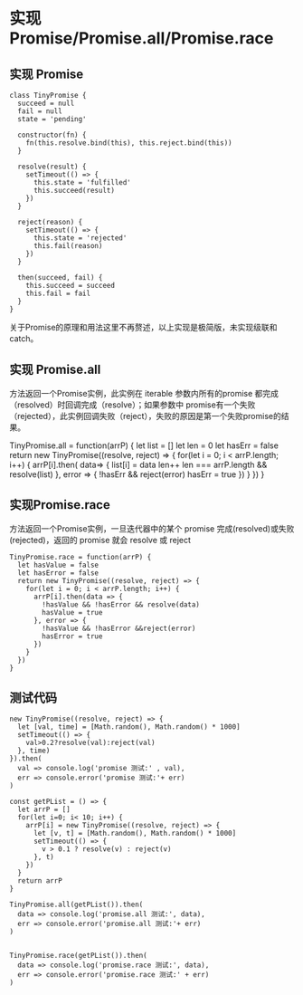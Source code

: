 # 实现 Promise/Promise.all/Promise.race

## 实现 Promise

```
class TinyPromise {
  succeed = null
  fail = null
  state = 'pending' 

  constructor(fn) {
    fn(this.resolve.bind(this), this.reject.bind(this))
  }
  
  resolve(result) {
    setTimeout(() => {
      this.state = 'fulfilled' 
      this.succeed(result)
    })
  }

  reject(reason) {
    setTimeout(() => {
      this.state = 'rejected' 
      this.fail(reason)
    })
  }

  then(succeed, fail) {
    this.succeed = succeed
    this.fail = fail
  }
}

```

关于Promise的原理和用法这里不再赘述，以上实现是极简版，未实现级联和catch。

## 实现 Promise.all
方法返回一个Promise实例，此实例在 iterable 参数内所有的promise 都完成（resolved）时回调完成（resolve）；如果参数中 promise有一个失败（rejected），此实例回调失败（reject），失败的原因是第一个失败promise的结果。

TinyPromise.all = function(arrP) {
  let list = []
  let len = 0
  let hasErr = false
  return new TinyPromise((resolve, reject) => {
    for(let i = 0; i < arrP.length; i++) {
      arrP[i].then( data=> {
        list[i] = data
        len++
        len === arrP.length && resolve(list)
      }, error => {
        !hasErr && reject(error)
        hasErr = true
      })
    }
  })
}

## 实现Promise.race
方法返回一个Promise实例，一旦迭代器中的某个 promise 完成(resolved)或失败(rejected)，返回的 promise 就会 resolve 或 reject

```
TinyPromise.race = function(arrP) {
  let hasValue = false
  let hasError = false
  return new TinyPromise((resolve, reject) => {
    for(let i = 0; i < arrP.length; i++) {
      arrP[i].then(data => {
        !hasValue && !hasError && resolve(data) 
        hasValue = true
      }, error => {
        !hasValue && !hasError &&reject(error)
        hasError = true
      })
    }
  })
}
```

## 测试代码

```
new TinyPromise((resolve, reject) => {
  let [val, time] = [Math.random(), Math.random() * 1000]
  setTimeout(() => {
    val>0.2?resolve(val):reject(val)
  }, time)
}).then(
  val => console.log('promise 测试:' , val), 
  err => console.error('promise 测试:'+ err)
)

const getPList = () => {
  let arrP = []
  for(let i=0; i< 10; i++) {
    arrP[i] = new TinyPromise((resolve, reject) => {
      let [v, t] = [Math.random(), Math.random() * 1000]
      setTimeout(() => {
        v > 0.1 ? resolve(v) : reject(v)
      }, t)
    })
  }
  return arrP
}

TinyPromise.all(getPList()).then(
  data => console.log('promise.all 测试:', data),
  err => console.error('promise.all 测试:'+ err)
)


TinyPromise.race(getPList()).then(
  data => console.log('promise.race 测试:', data), 
  err => console.error('promise.race 测试:' + err)
)
```